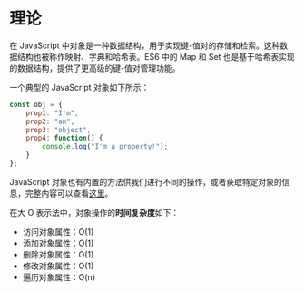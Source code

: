 # 理论

在 JavaScript 中对象是一种数据结构，用于实现键-值对的存储和检索。这种数据结构也被称作映射、字典和哈希表。ES6 中的 Map 和 Set 也是基于哈希表实现的数据结构，提供了更高级的键-值对管理功能。

一个典型的 JavaScript 对象如下所示：

```js
const obj = {
    prop1: "I'm",
    prop2: "an",
    prop3: "object",
    prop4: function() {
        console.log("I'm a property!");
    }
};
```

JavaScript 对象也有内置的方法供我们进行不同的操作，或者获取特定对象的信息，完整内容可以查看[这里](https://developer.mozilla.org/en-US/docs/Web/JavaScript/Reference/Global\_Objects/Object)。

在大 O 表示法中，对象操作的**时间复杂度**如下：

* 访问对象属性：O(1)
* 添加对象属性：O(1)
* 删除对象属性：O(1)
* 修改对象属性：O(1)
* 遍历对象属性：O(n)
